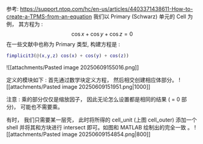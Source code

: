 参考: https://support.ntop.com/hc/en-us/articles/4403371438611-How-to-create-a-TPMS-from-an-equation 
我们以 Primary (Schwarz) 单元的 Cell 为例， 其方程为 : 
$$\cos x + \cos y + \cos z = 0$$
在一些文献中也称为 Primary 类型, 构建方程是 : 
```matlab
fimplicit3(@(x,y,z) cos(x) + cos(y) + cos(z))
```
![[attachments/Pasted image 20250609155016.png]]

定义的模块如下 : 首先通过数学块定义方程， 然后相交创建相应体部分。
![[attachments/Pasted image 20250609151951.png|1000]]

注意 : 乘的部分仅仅是缩放因子， 因此无论怎么设置都是相同的结果 ( = 0 部分)， 可能也不需要乘。 

有时， 我们只需要某一层壳， 此时将所得的 cell_unit (上图 cell_outer) 添加一个 shell 并将其和方块进行 intersect 即可。如图和 MATLAB 绘制出的完全一致 。
![[attachments/Pasted image 20250609154854.png|800]]
